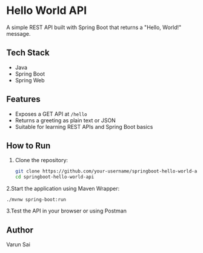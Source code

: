 # Hello World API

A simple REST API built with Spring Boot that returns a "Hello, World!" message.

##  Tech Stack
- Java
- Spring Boot
- Spring Web

##  Features
- Exposes a GET API at `/hello`
- Returns a greeting as plain text or JSON
- Suitable for learning REST APIs and Spring Boot basics

##  How to Run

1. Clone the repository:
   ```bash
   git clone https://github.com/your-username/springboot-hello-world-api.git
   cd springboot-hello-world-api
   ```
2.Start the application using Maven Wrapper:
   ```
./mvnw spring-boot:run
```
3.Test the API in your browser or using Postman

##  Author
Varun Sai



